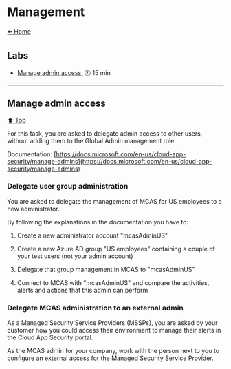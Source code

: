 # Management

[:arrow_left: Home](./README.md)

## Labs

- [Manage admin access:](Manage-admin-access) :clock10: 15 min

---

## Manage admin access

[:arrow_up: Top](#Management)

For this task, you are asked to delegate admin access to other users,
without adding them to the Global Admin management role.

Documentation:
[https://docs.microsoft.com/en-us/cloud-app-security/manage-admins](https://docs.microsoft.com/en-us/cloud-app-security/manage-admins)

### Delegate user group administration

You are asked to delegate the management of MCAS for US employees to a
new administrator.

By following the explanations in the documentation you have to:

1.  Create a new administrator account "mcasAdminUS"

2.   Create a new Azure AD group "US employees" containing a couple of
    your test users (not your admin account)

3.   Delegate that group management in MCAS to "mcasAdminUS"

4.   Connect to MCAS with "mcasAdminUS" and compare the activities,
    alerts and actions that this admin can perform

### Delegate MCAS administration to an external admin

As a Managed Security Service Providers (MSSPs), you are asked by your
customer how you could access their environment to manage their alerts
in the Cloud App Security portal.

As the MCAS admin for your company, work with the person next to you to
configure an external access for the Managed Security Service Provider.
